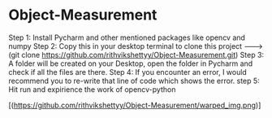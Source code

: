 # Object-Measurement

Step 1: Install Pycharm and other mentioned packages like opencv and numpy
Step 2: Copy this in your desktop terminal to clone this project ---> (git clone https://github.com/rithvikshettyy/Object-Measurement.git)
Step 3: A folder will be created on your Desktop, open the folder in Pycharm and check if all the files are there.
Step 4: If you encounter an error, I would recommend you to re-write that line of code which shows the error.
step 5: Hit run and expirience the work of opencv-python

[(https://github.com/rithvikshettyy/Object-Measurement/warped_img.png)]
